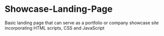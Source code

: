# Showcase-Landing-Page
Basic landing page that can serve as a portfolio or company showcase site incorporating HTML scripts, CSS and JavaScript
